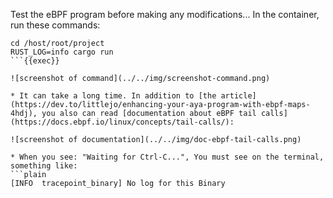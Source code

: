 Test the eBPF program before making any modifications... In the container, run these commands:

```plain
cd /host/root/project
RUST_LOG=info cargo run
```{{exec}}

![screenshot of command](../../img/screenshot-command.png)

* It can take a long time. In addition to [the article](https://dev.to/littlejo/enhancing-your-aya-program-with-ebpf-maps-4hdj), you also can read [documentation about eBPF tail calls](https://docs.ebpf.io/linux/concepts/tail-calls/):

![screenshot of documentation](../../img/doc-ebpf-tail-calls.png)

* When you see: "Waiting for Ctrl-C...", You must see on the terminal, something like:
```plain
[INFO  tracepoint_binary] No log for this Binary
```

